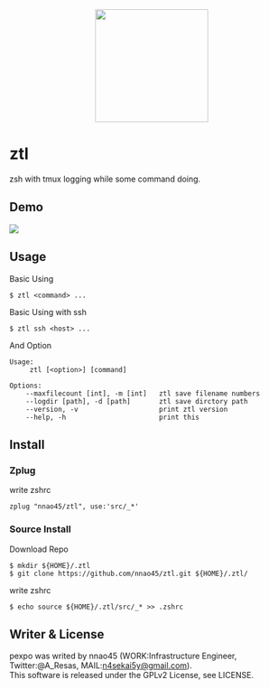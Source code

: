<div align="center">
  <img src="https://github.com/nnao45/ztl/blob/master/ztl-logo.png" width="200px">
</div>

# ztl
zsh with tmux logging while some command doing.

## Demo

<img src="https://github.com/nnao45/naoGifRepo/blob/master/ztl04.gif">

## Usage

Basic Using

```
$ ztl <command> ...
```

Basic Using with ssh

```
$ ztl ssh <host> ...
```

And Option

```
Usage:
     ztl [<option>] [command]

Options:
    --maxfilecount [int], -m [int]   ztl save filename numbers
    --logdir [path], -d [path]       ztl save dirctory path
    --version, -v                    print ztl version
    --help, -h                       print this
```

## Install

### Zplug

write zshrc

```
zplug "nnao45/ztl", use:'src/_*' 
```

### Source Install

Download Repo

```
$ mkdir ${HOME}/.ztl
$ git clone https://github.com/nnao45/ztl.git ${HOME}/.ztl/
```

write zshrc

```
$ echo source ${HOME}/.ztl/src/_* >> .zshrc
```

## Writer & License
pexpo was writed by nnao45 (WORK:Infrastructure Engineer, Twitter:@A_Resas, MAIL:n4sekai5y@gmail.com).  
This software is released under the GPLv2 License, see LICENSE.

